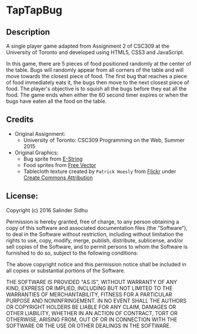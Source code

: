 # TapTapBug

## Description
A single player game adapted from Assignment 2 of CSC309 at the University of Toronto and developed using HTML5, CSS3 and JavaScript.

In this game, there are 5 pieces of food positioned randomly at the center of the table. Bugs will randomly appear from all corners of the table and will move towards the closest piece of food. The first bug that reaches a piece of food immediately eats it, the bugs then move to the next closest piece of food. The player's objective is to squish all the bugs before they eat all the food. The game ends when either the 60 second timer expires or when the bugs have eaten all the food on the table.

## Credits
- Original Assignment:
    - University of Toronto: CSC309 Programming on the Web, Summer 2015
- Original Graphics:
    - Bug sprite from [E-String](http://e-string.com/articles/create-simple-game-using-sprite-kit/)
    - Food sprites from [Free Vector](http://all-free-download.com/free-vector/download/vivid_food_icon_design_vector_535039.html)
    - Tablecloth texture created by `Patrick Hoesly` from [Flickr](http://www.everystockphoto.com/photo.php?imageId=5778707) under [Create Commons Attribution](http://creativecommons.org/licenses/by/2.5/)

## License:
Copyright (c) 2016 Salinder Sidhu

Permission is hereby granted, free of charge, to any person obtaining a copy of this software and associated documentation files (the "Software"), to deal in the Software without restriction, including without limitation the rights to use, copy, modify, merge, publish, distribute, sublicense, and/or sell copies of the Software, and to permit persons to whom the Software is furnished to do so, subject to the following conditions:

The above copyright notice and this permission notice shall be included in all copies or substantial portions of the Software.

THE SOFTWARE IS PROVIDED "AS IS", WITHOUT WARRANTY OF ANY KIND, EXPRESS OR IMPLIED, INCLUDING BUT NOT LIMITED TO THE WARRANTIES OF MERCHANTABILITY, FITNESS FOR A PARTICULAR PURPOSE AND NONINFRINGEMENT. IN NO EVENT SHALL THE AUTHORS OR COPYRIGHT HOLDERS BE LIABLE FOR ANY CLAIM, DAMAGES OR OTHER LIABILITY, WHETHER IN AN ACTION OF CONTRACT, TORT OR OTHERWISE, ARISING FROM, OUT OF OR IN CONNECTION WITH THE SOFTWARE OR THE USE OR OTHER DEALINGS IN THE SOFTWARE.

